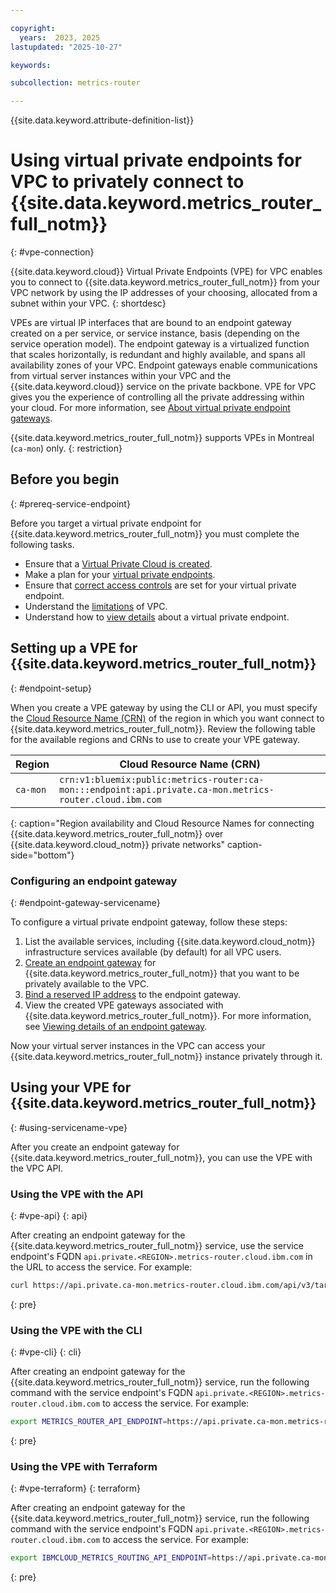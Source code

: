 ```yaml
---

copyright:
  years:  2023, 2025
lastupdated: "2025-10-27"

keywords:

subcollection: metrics-router

---
```


{{site.data.keyword.attribute-definition-list}}


# Using virtual private endpoints for VPC to privately connect to {{site.data.keyword.metrics_router_full_notm}}
{: #vpe-connection}

{{site.data.keyword.cloud}} Virtual Private Endpoints (VPE) for VPC enables you to connect to {{site.data.keyword.metrics_router_full_notm}} from your VPC network by using the IP addresses of your choosing, allocated from a subnet within your VPC.
{: shortdesc}

VPEs are virtual IP interfaces that are bound to an endpoint gateway created on a per service, or service instance, basis (depending on the service operation model). The endpoint gateway is a virtualized function that scales horizontally, is redundant and highly available, and spans all availability zones of your VPC. Endpoint gateways enable communications from virtual server instances within your VPC and the {{site.data.keyword.cloud}} service on the private backbone. VPE for VPC gives you the experience of controlling all the private addressing within your cloud. For more information, see [About virtual private endpoint gateways](/docs/vpc?topic=vpc-about-vpe).

{{site.data.keyword.metrics_router_full_notm}} supports VPEs in Montreal (`ca-mon`) only.
{: restriction}

## Before you begin
{: #prereq-service-endpoint}

Before you target a virtual private endpoint for {{site.data.keyword.metrics_router_full_notm}} you must complete the following tasks.

* Ensure that a [Virtual Private Cloud is created](/docs/vpc?topic=vpc-getting-started).
* Make a plan for your [virtual private endpoints](/docs/vpc?topic=vpc-vpe-planning-considerationss).
* Ensure that [correct access controls](/docs/vpc?topic=vpc-configure-acls-sgs-endpoint-gateways) are set for your virtual private endpoint.
* Understand the [limitations](/docs/vpc?topic=vpc-limitations) of VPC.
* Understand how to [view details](/docs/vpc?topic=vpc-vpe-viewing-details-of-an-endpoint-gateway) about a virtual private endpoint.

## Setting up a VPE for {{site.data.keyword.metrics_router_full_notm}}
{: #endpoint-setup}

When you create a VPE gateway by using the CLI or API, you must specify the [Cloud Resource Name (CRN)](/docs/account?topic=account-crn) of the region in which you want connect to {{site.data.keyword.metrics_router_full_notm}}. Review the following table for the available regions and CRNs to use to create your VPE gateway.


| Region | Cloud Resource Name (CRN) |
|-----------------|-----------------|
| `ca-mon` | `crn:v1:bluemix:public:metrics-router:ca-mon:::endpoint:api.private.ca-mon.metrics-router.cloud.ibm.com` |
{: caption="Region availability and Cloud Resource Names for connecting {{site.data.keyword.metrics_router_full_notm}} over {{site.data.keyword.cloud_notm}} private networks" caption-side="bottom"}


### Configuring an endpoint gateway
{: #endpoint-gateway-servicename}

To configure a virtual private endpoint gateway, follow these steps:

1. List the available services, including {{site.data.keyword.cloud_notm}} infrastructure services available (by default) for all VPC users.
2. [Create an endpoint gateway](/docs/vpc?topic=vpc-ordering-endpoint-gateway) for {{site.data.keyword.metrics_router_full_notm}} that you want to be privately available to the VPC.
3. [Bind a reserved IP address](/docs/vpc?topic=vpc-bind-unbind-reserved-ip) to the endpoint gateway.
4. View the created VPE gateways associated with {{site.data.keyword.metrics_router_full_notm}}. For more information, see [Viewing details of an endpoint gateway](/docs/vpc?topic=vpc-vpe-viewing-details-of-an-endpoint-gateway).

Now your virtual server instances in the VPC can access your {{site.data.keyword.metrics_router_full_notm}} instance privately through it.

## Using your VPE for {{site.data.keyword.metrics_router_full_notm}}
{: #using-servicename-vpe}

After you create an endpoint gateway for {{site.data.keyword.metrics_router_full_notm}}, you can use the VPE with the VPC API.

### Using the VPE with the API
{: #vpe-api}
{: api}

After creating an endpoint gateway for the {{site.data.keyword.metrics_router_full_notm}} service, use the service endpoint's FQDN `api.private.<REGION>.metrics-router.cloud.ibm.com` in the URL to access the service. For example:

```sh
curl https://api.private.ca-mon.metrics-router.cloud.ibm.com/api/v3/targets' -H "Authorization: Bearer $iam_token"
```
{: pre}


### Using the VPE with the CLI
{: #vpe-cli}
{: cli}

After creating an endpoint gateway for the {{site.data.keyword.metrics_router_full_notm}} service, run the following command with the service endpoint's FQDN `api.private.<REGION>.metrics-router.cloud.ibm.com` to access the service. For example:

```sh
export METRICS_ROUTER_API_ENDPOINT=https://api.private.ca-mon.metrics-router.cloud.ibm.com/api/v3
```
{: pre}


### Using the VPE with Terraform
{: #vpe-terraform}
{: terraform}

After creating an endpoint gateway for the {{site.data.keyword.metrics_router_full_notm}} service, run the following command with the service endpoint's FQDN `api.private.<REGION>.metrics-router.cloud.ibm.com` to access the service. For example:

```sh
export IBMCLOUD_METRICS_ROUTING_API_ENDPOINT=https://api.private.ca-mon.metrics-router.cloud.ibm.com/api/v3
```
{: pre}
